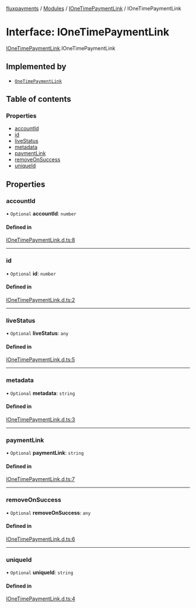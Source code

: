 [fluxpayments](../README.md) / [Modules](../modules.md) / [IOneTimePaymentLink](../modules/IOneTimePaymentLink.md) / IOneTimePaymentLink

# Interface: IOneTimePaymentLink

[IOneTimePaymentLink](../modules/IOneTimePaymentLink.md).IOneTimePaymentLink

## Implemented by

- [`OneTimePaymentLink`](../classes/OneTimePaymentLink.OneTimePaymentLink.md)

## Table of contents

### Properties

- [accountId](IOneTimePaymentLink.IOneTimePaymentLink.md#accountid)
- [id](IOneTimePaymentLink.IOneTimePaymentLink.md#id)
- [liveStatus](IOneTimePaymentLink.IOneTimePaymentLink.md#livestatus)
- [metadata](IOneTimePaymentLink.IOneTimePaymentLink.md#metadata)
- [paymentLink](IOneTimePaymentLink.IOneTimePaymentLink.md#paymentlink)
- [removeOnSuccess](IOneTimePaymentLink.IOneTimePaymentLink.md#removeonsuccess)
- [uniqueId](IOneTimePaymentLink.IOneTimePaymentLink.md#uniqueid)

## Properties

### accountId

• `Optional` **accountId**: `number`

#### Defined in

[IOneTimePaymentLink.d.ts:8](https://github.com/fluxpayments1/fluxpayments_api_ts/blob/148ad20dac3147ad49c884ccf15fb9d8eb1b8a0e/src/types/flux_types/IOneTimePaymentLink.d.ts#L8)

___

### id

• `Optional` **id**: `number`

#### Defined in

[IOneTimePaymentLink.d.ts:2](https://github.com/fluxpayments1/fluxpayments_api_ts/blob/148ad20dac3147ad49c884ccf15fb9d8eb1b8a0e/src/types/flux_types/IOneTimePaymentLink.d.ts#L2)

___

### liveStatus

• `Optional` **liveStatus**: `any`

#### Defined in

[IOneTimePaymentLink.d.ts:5](https://github.com/fluxpayments1/fluxpayments_api_ts/blob/148ad20dac3147ad49c884ccf15fb9d8eb1b8a0e/src/types/flux_types/IOneTimePaymentLink.d.ts#L5)

___

### metadata

• `Optional` **metadata**: `string`

#### Defined in

[IOneTimePaymentLink.d.ts:3](https://github.com/fluxpayments1/fluxpayments_api_ts/blob/148ad20dac3147ad49c884ccf15fb9d8eb1b8a0e/src/types/flux_types/IOneTimePaymentLink.d.ts#L3)

___

### paymentLink

• `Optional` **paymentLink**: `string`

#### Defined in

[IOneTimePaymentLink.d.ts:7](https://github.com/fluxpayments1/fluxpayments_api_ts/blob/148ad20dac3147ad49c884ccf15fb9d8eb1b8a0e/src/types/flux_types/IOneTimePaymentLink.d.ts#L7)

___

### removeOnSuccess

• `Optional` **removeOnSuccess**: `any`

#### Defined in

[IOneTimePaymentLink.d.ts:6](https://github.com/fluxpayments1/fluxpayments_api_ts/blob/148ad20dac3147ad49c884ccf15fb9d8eb1b8a0e/src/types/flux_types/IOneTimePaymentLink.d.ts#L6)

___

### uniqueId

• `Optional` **uniqueId**: `string`

#### Defined in

[IOneTimePaymentLink.d.ts:4](https://github.com/fluxpayments1/fluxpayments_api_ts/blob/148ad20dac3147ad49c884ccf15fb9d8eb1b8a0e/src/types/flux_types/IOneTimePaymentLink.d.ts#L4)

